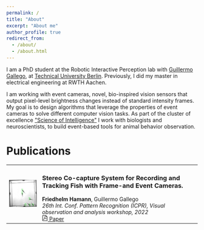 ```yaml
---
permalink: /
title: "About"
excerpt: "About me"
author_profile: true
redirect_from: 
  - /about/
  - /about.html
---
```


I am a PhD student at the Robotic Interactive Perception lab with [Guillermo Gallego](https://sites.google.com/view/guillermogallego), at [Technical University Berlin](https://www.tu.berlin/en/). Previously, I did my master in electrical engineering at RWTH Aachen.

I am working with event cameras, novel, bio-inspired vision sensors that output pixel-level brightness changes instead of standard intensity frames. My goal is to design algorithms that leverage the properties of event cameras to solve different computer vision tasks. As part of the cluster of excellence ["Science of Intelligence"](https://www.scienceofintelligence.de/) I work with biologists and neuroscientists, to build event-based tools for animal behavior observation.

<!-- News -->
<!-- ====== -->

Publications
======


<table border="0">
  <tr>
    <td>
      <img src="../images/icprw22.jpg" width="150"/>
    </td>
    <td>
      <h3>Stereo Co-capture System for Recording and Tracking Fish with Frame-and Event Cameras.</h3>
      <strong>Friedhelm Hamann</strong>, Guillermo Gallego<br/>
      <em>26th Int. Conf. Pattern Recognition (ICPR), Visual observation and analysis workshop, 2022</em><br/>
      <a href="https://homepages.inf.ed.ac.uk/rbf/VAIB22PAPERS/vaib22fhgg.pdf"><img src="../images/Adobe_PDF_icon.svg" width="15"/> Paper</a>
    </td>
  </tr>
</table>

<!-- Projects -->
<!-- ====== -->
